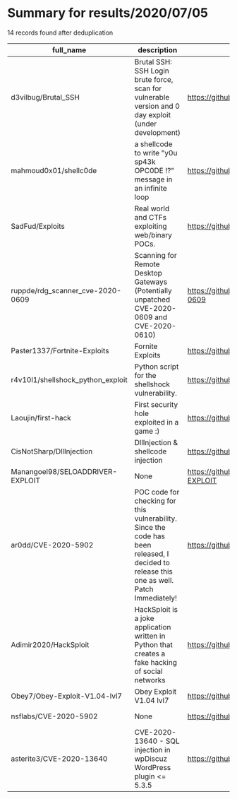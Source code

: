 
# Summary for results/2020/07/05
    
14 records found after deduplication

| full_name | description | html_url | matched_list | matched_count | pushed_at | size | stargazers_count | language | forks_count |
|-----------------------------------|-------------------------------------------------------------------------------------------------------------------------------------------|------------------------------------------------------|-------------------------------------------|-----------------|---------------------------|--------|--------------------|------------|---------------|
| d3vilbug/Brutal_SSH | Brutal SSH: SSH Login brute force, scan for vulnerable version and 0 day exploit (under development) | https://github.com/d3vilbug/Brutal_SSH | ['exploit'] | 1 | 2020-07-05 15:44:18+00:00 | 181 | 54 | Python | 26 |
| mahmoud0x01/shellc0de | a shellcode to write "y0u sp43k OPC0DE !?" message in an infinite loop | https://github.com/mahmoud0x01/shellc0de | ['shellcode'] | 1 | 2020-07-05 21:17:39+00:00 | 5 | 0 | C | 0 |
| SadFud/Exploits | Real world and CTFs exploiting web/binary POCs. | https://github.com/SadFud/Exploits | ['exploit', 'vulnerability poc'] | 2 | 2020-07-05 22:40:10+00:00 | 264 | 59 | Python | 28 |
| ruppde/rdg_scanner_cve-2020-0609 | Scanning for Remote Desktop Gateways (Potentially unpatched CVE-2020-0609 and CVE-2020-0610) | https://github.com/ruppde/rdg_scanner_cve-2020-0609 | ['cve-2'] | 1 | 2020-07-05 17:27:24+00:00 | 19 | 38 | Python | 8 |
| Paster1337/Fortnite-Exploits | Fornite Exploits | https://github.com/Paster1337/Fortnite-Exploits | ['exploit'] | 1 | 2020-07-05 18:23:06+00:00 | 21 | 1 | | 4 |
| r4v10l1/shellshock_python_exploit | Python script for the shellshock vulnerability. | https://github.com/r4v10l1/shellshock_python_exploit | ['exploit'] | 1 | 2020-07-05 22:00:07+00:00 | 13 | 3 | Python | 0 |
| Laoujin/first-hack | First security hole exploited in a game :) | https://github.com/Laoujin/first-hack | ['exploit'] | 1 | 2020-07-05 03:37:25+00:00 | 5 | 1 | HTML | 0 |
| CisNotSharp/DllInjection | DllInjection & shellcode injection | https://github.com/CisNotSharp/DllInjection | ['shellcode'] | 1 | 2020-07-05 04:04:35+00:00 | 2 | 0 | C++ | 0 |
| Manangoel98/SELOADDRIVER-EXPLOIT | None | https://github.com/Manangoel98/SELOADDRIVER-EXPLOIT | ['exploit'] | 1 | 2020-07-05 12:18:49+00:00 | 180 | 0 | Batchfile | 0 |
| ar0dd/CVE-2020-5902 | POC code for checking for this vulnerability. Since the code has been released, I decided to release this one as well. Patch Immediately! | https://github.com/ar0dd/CVE-2020-5902 | ['cve poc', 'cve-2', 'vulnerability poc'] | 3 | 2020-07-05 16:44:03+00:00 | 6 | 14 | Python | 2 |
| Adimir2020/HackSploit | HackSploit is a joke application written in Python that creates a fake hacking of social networks | https://github.com/Adimir2020/HackSploit | ['sploit'] | 1 | 2020-07-05 18:33:46+00:00 | 11 | 0 | Python | 0 |
| Obey7/Obey-Exploit-V1.04-lvl7 | Obey Exploit V1.04 lvl7 | https://github.com/Obey7/Obey-Exploit-V1.04-lvl7 | ['exploit'] | 1 | 2020-07-05 19:26:30+00:00 | 16200 | 0 | HTML | 0 |
| nsflabs/CVE-2020-5902 | None | https://github.com/nsflabs/CVE-2020-5902 | ['cve-2'] | 1 | 2020-07-05 20:32:18+00:00 | 9 | 10 | Python | 10 |
| asterite3/CVE-2020-13640 | CVE-2020-13640 - SQL injection in wpDiscuz WordPress plugin <= 5.3.5 | https://github.com/asterite3/CVE-2020-13640 | ['cve-2'] | 1 | 2020-07-05 20:24:32+00:00 | 1 | 1 | Python | 0 |
